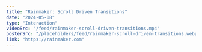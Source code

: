 ```yaml
---
title: "Rainmaker: Scroll Driven Transitions"
date: "2024-05-08"
type: "Interaction"
videoSrc: "/feed/rainmaker-scroll-driven-transitions.mp4"
posterSrc: "/placeholders/feed/rainmaker-scroll-driven-transitions.webp"
link: "https://rainmaker.com"
---
```

